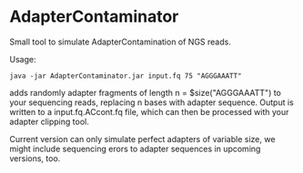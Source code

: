 # AdapterContaminator
Small tool to simulate AdapterContamination of NGS reads.

Usage:

`java -jar AdapterContaminator.jar input.fq 75 "AGGGAAATT"`


adds randomly adapter fragments of length n = $size("AGGGAAATT") to your sequencing reads, 
replacing n bases with adapter sequence. 
Output is written to a input.fq.ACcont.fq file, which can then be processed with your adapter clipping tool. 

Current version can only simulate perfect adapters of variable size, we might include sequencing erors to adapter sequences in upcoming
versions, too. 

